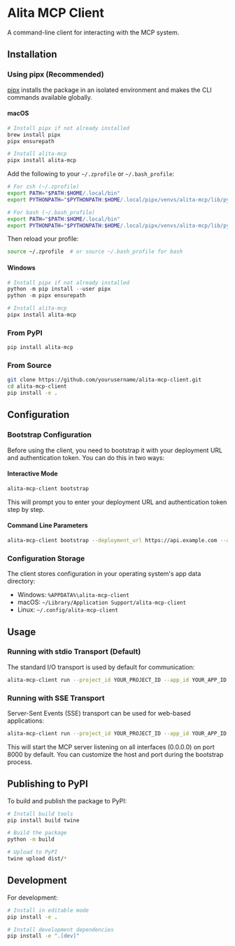 # Alita MCP Client

A command-line client for interacting with the MCP system.

## Installation

### Using pipx (Recommended)

[pipx](https://pypa.github.io/pipx/) installs the package in an isolated environment and makes the CLI commands available globally.

#### macOS

```bash
# Install pipx if not already installed
brew install pipx
pipx ensurepath

# Install alita-mcp
pipx install alita-mcp
```

Add the following to your `~/.zprofile` or `~/.bash_profile`:

```bash
# For zsh (~/.zprofile)
export PATH="$PATH:$HOME/.local/bin"
export PYTHONPATH="$PYTHONPATH:$HOME/.local/pipx/venvs/alita-mcp/lib/python3.x/site-packages"

# For bash (~/.bash_profile)
export PATH="$PATH:$HOME/.local/bin"
export PYTHONPATH="$PYTHONPATH:$HOME/.local/pipx/venvs/alita-mcp/lib/python3.x/site-packages"
```

Then reload your profile:

```bash
source ~/.zprofile  # or source ~/.bash_profile for bash
```

#### Windows

```powershell
# Install pipx if not already installed
python -m pip install --user pipx
python -m pipx ensurepath

# Install alita-mcp
pipx install alita-mcp
```

### From PyPI

```bash
pip install alita-mcp
```

### From Source

```bash
git clone https://github.com/yourusername/alita-mcp-client.git
cd alita-mcp-client
pip install -e .
```

## Configuration

### Bootstrap Configuration

Before using the client, you need to bootstrap it with your deployment URL and authentication token. You can do this in two ways:

#### Interactive Mode

```bash
alita-mcp-client bootstrap
```

This will prompt you to enter your deployment URL and authentication token step by step.

#### Command Line Parameters

```bash
alita-mcp-client bootstrap --deployment_url https://api.example.com --auth_token YOUR_TOKEN --host 0.0.0.0 --port 8000
```

### Configuration Storage

The client stores configuration in your operating system's app data directory:

- Windows: `%APPDATA%\alita-mcp-client`
- macOS: `~/Library/Application Support/alita-mcp-client`
- Linux: `~/.config/alita-mcp-client`

## Usage

### Running with stdio Transport (Default)

The standard I/O transport is used by default for communication:

```bash
alita-mcp-client run --project_id YOUR_PROJECT_ID --app_id YOUR_APP_ID --version_id YOUR_VERSION_ID
```

### Running with SSE Transport

Server-Sent Events (SSE) transport can be used for web-based applications:

```bash
alita-mcp-client run --project_id YOUR_PROJECT_ID --app_id YOUR_APP_ID --version_id YOUR_VERSION_ID --transport sse --port 8000
```

This will start the MCP server listening on all interfaces (0.0.0.0) on port 8000 by default. You can customize the host and port during the bootstrap process.

## Publishing to PyPI

To build and publish the package to PyPI:

```bash
# Install build tools
pip install build twine

# Build the package
python -m build

# Upload to PyPI
twine upload dist/*
```

## Development

For development:

```bash
# Install in editable mode
pip install -e .

# Install development dependencies
pip install -e ".[dev]"
```